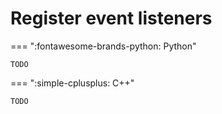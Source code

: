 # Register event listeners

=== ":fontawesome-brands-python: Python"

    TODO

=== ":simple-cplusplus: C++"

    TODO
